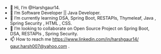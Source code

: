 - 👋 Hi, I’m @Harshgaur14.
- 👀 I’m Software Developer || Java Developer.
- 🌱 I’m currently learning DSA, Spring Boot, RESTAPIs, Thymeleaf, Java , Spring Security , HTML , CSS.
- 💞️ I’m looking to collaborate on Open Source Project on Spring Boot, DSA, RESTAPIs , Spring Security.
- 📫 How to reach me https://www.linkedin.com/in/harshgaur14/  gaur.harsh007@yahoo.com . 

<!---
Harshgaur14/Harshgaur14 is a ✨ special ✨ repository because its `README.md` (this file) appears on your GitHub profile.
You can click the Preview link to take a look at your changes.
--->
